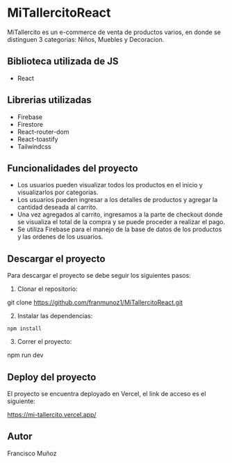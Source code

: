 # MiTallercitoReact

MiTallercito es un e-commerce de venta de productos varios, en donde se distinguen 3 categorias: Niños, Muebles y Decoracion. 

## Biblioteca utilizada de JS
- React

## Librerias utilizadas
- Firebase
- Firestore
- React-router-dom
- React-toastify
- Tailwindcss

## Funcionalidades del proyecto
- Los usuarios pueden visualizar todos los productos en el inicio y visualizarlos por categorias.
- Los usuarios pueden ingresar a los detalles de productos y agregar la cantidad deseada al carrito.
- Una vez agregados al carrito, ingresamos a la parte de checkout donde se visualiza el total de la compra y se puede proceder a realizar el pago.
- Se utiliza Firebase para el manejo de la base de datos de los productos y las ordenes de los usuarios.

## Descargar el proyecto
Para descargar el proyecto se debe seguir los siguientes pasos:

1. Clonar el repositorio:

git clone https://github.com/franmunoz1/MiTallercitoReact.git

2. Instalar las dependencias:

```
npm install
```

3. Correr el proyecto:

npm run dev

## Deploy del proyecto

El proyecto se encuentra deployado en Vercel, el link de acceso es el siguiente:

https://mi-tallercito.vercel.app/

## Autor

Francisco Muñoz

